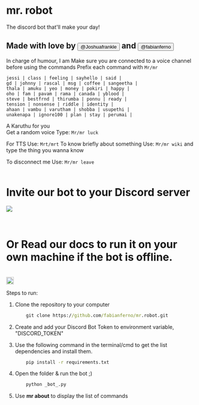 # mr. robot


The discord bot that'll make your day!<br/>
## Made with love by <button src="https://github.com/fabianferno">@Joshuafrankle</button> and <button src="https://github.com/Joshuafrankle">@fabianferno</button>

In charge of humour, I am
Make sure you are connected to a voice channel before using the commands
Prefix each command with `Mr/mr`
```
jessi | class | feeling | sayhello | said |
gd | johnny | rascal | msg | coffee | sangeetha |
thala | amuku | yeo | money | pokiri | happy |
oho | fam | pavam | rama | canada | yblood |
steve | bestfrnd | thirumba | ponnu | ready |
tension | nonsense | riddle | identity |
ahaan | vambu | varutham | shobba | usupethi |
unakenapa | ignore100 | plan | stay | perumai |
```    



A Karuthu for you <br/>
Get a random voice
Type: `Mr/mr luck`


For TTS
Use: `Mrt/mrt`
To know briefly about something
Use: `Mr/mr wiki` and type the thing you wanna know


To disconnect me
Use: `Mr/mr leave`
<br />
<br/>

# Invite our bot to your Discord server

<a href="https://discord.com/api/oauth2/authorize?client_id=727059984986406912&permissions=0&scope=bot"> <img src="https://media2.giphy.com/media/egALOqi5NrD708rAvK/giphy.gif?cid=ecf05e47ec39038c292b21903c7788e260b6aefa339e49ea&rid=giphy.gif"/></a> 

<br>

# Or Read our docs to run it on your own machine if the bot is offline.

<br/>
<img  src="https://media3.giphy.com/media/6pcaPznuZBtL2/giphy.gif" height="20px">


Steps to run:
1.  Clone the repository to your computer
    ```cmd
        git clone https://github.com/fabianferno/mr.robot.git 
    ```

2. Create and add your Discord Bot Token to environment variable, "DISCORD_TOKEN"
   
3. Use the following command in the terminal/cmd to get the list dependencies and install them.
    ```cmd
        pip install -r requirements.txt
    ```
4. Open the folder & run the bot ;)
    ```py 
        python _bot_.py
    ```
5. Use <b>mr about</b> to display the list of commands
